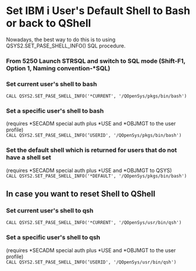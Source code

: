 # Set IBM i User's Default Shell to Bash or back to QShell
Nowadays, the best way to do this is to using QSYS2.SET_PASE_SHELL_INFO() SQL procedure. 

### From 5250 Launch STRSQL and switch to SQL mode (Shift-F1, Option 1, Naming convention-*SQL)  

### Set current user's shell to bash
```CALL QSYS2.SET_PASE_SHELL_INFO('*CURRENT', '/QOpenSys/pkgs/bin/bash')```   

### Set a specific user's shell to bash
(requires *SECADM special auth plus *USE and *OBJMGT to the user profile)   
```CALL QSYS2.SET_PASE_SHELL_INFO(‘USERID', '/QOpenSys/pkgs/bin/bash')```   

### Set the default shell which is returned for users that do not have a shell set
(requires *SECADM special auth plus *USE and *OBJMGT to QSYS)   
```CALL QSYS2.SET_PASE_SHELL_INFO('*DEFAULT', '/QOpenSys/pkgs/bin/bash')```

## In case you want to reset Shell to QShell

### Set current user's shell to qsh
```CALL QSYS2.SET_PASE_SHELL_INFO('*CURRENT', '/QOpenSys/usr/bin/qsh')```   

### Set a specific user's shell to qsh
(requires *SECADM special auth plus *USE and *OBJMGT to the user profile)   
```CALL QSYS2.SET_PASE_SHELL_INFO(‘USERID', '/QOpenSys/usr/bin/qsh')```   


